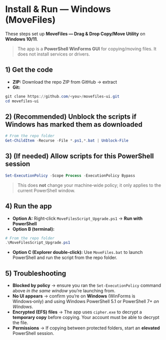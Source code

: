 # Install & Run — Windows (MoveFiles)

These steps set up **MoveFiles — Drag & Drop Copy/Move Utility** on **Windows 10/11**.

> The app is a **PowerShell WinForms GUI** for copying/moving files. It does not install services or drivers.

## 1) Get the code

- **ZIP:** Download the repo ZIP from GitHub → extract
- **Git:**

```powershell
git clone https://github.com/<you>/movefiles-ui.git
cd movefiles-ui
```

## 2) (Recommended) Unblock the scripts if Windows has marked them as downloaded

```powershell
# From the repo folder
Get-ChildItem -Recurse -File *.ps1,*.bat | Unblock-File
```

## 3) (If needed) Allow scripts for this PowerShell session

```powershell
Set-ExecutionPolicy -Scope Process -ExecutionPolicy Bypass
```

> This does **not** change your machine‑wide policy; it only applies to the current PowerShell window.

## 4) Run the app

- **Option A:** Right‑click `MoveFilesScript_Upgrade.ps1` → **Run with PowerShell**
- **Option B (terminal):**

```powershell
# From the repo folder
.\MoveFilesScript_Upgrade.ps1
```

- **Option C (Explorer double‑click):** Use `MoveFiles.bat` to launch PowerShell and run the script from the repo folder.

## 5) Troubleshooting

- **Blocked by policy** → ensure you ran the `Set-ExecutionPolicy` command above *in the same window* you’re launching from.
- **No UI appears** → confirm you’re on **Windows** (WinForms is Windows‑only) and using Windows PowerShell 5.1 or PowerShell 7+ *on Windows*.
- **Encrypted (EFS) files** → The app uses `cipher.exe` to decrypt a **temporary copy** before copying. Your account must be able to decrypt the file.
- **Permissions** → If copying between protected folders, start an **elevated** PowerShell session.
